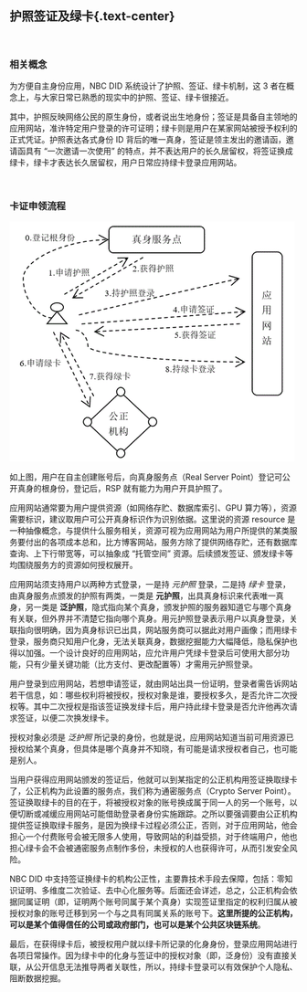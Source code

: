 护照签证及绿卡{.text-center}
------------

&nbsp;

### 相关概念

为方便自主身份应用，NBC DID 系统设计了护照、签证、绿卡机制，这 3 者在概念上，与大家日常已熟悉的现实中的护照、签证、绿卡很接近。

其中，护照反映网络公民的原生身份，或者说出生地身份；签证是具备自主领地的应用网站，准许特定用户登录的许可证明；绿卡则是用户在某家网站被授予权利的正式凭证。护照表达各式身份 ID 背后的唯一真身，签证是领主发出的邀请函，邀请函具有 “一次邀请一次使用” 的特点，并不表达用户的长久居留权，将签证换成绿卡，绿卡才表达长久居留权，用户日常应持绿卡登录应用网站。

&nbsp;

### 卡证申领流程

![卡证申领流程](res/workflow.gif)

如上图，用户在自主创建账号后，向真身服务点（Real Server Point）登记可公开真身的根身份，登记后，RSP 就有能力为用户开具护照了。

应用网站通常要为用户提供资源（如网络存贮、数据库索引、GPU 算力等），资源需要标识，建议取用户可公开真身标识作为识别依据。这里说的资源 resource 是一种抽像概念，与提供什么服务相关，资源可视为应用网站为用户所提供的某类服务要付出的各项成本总和，比方博客网站，服务方除了提供网络存贮，还有数据库查询、上下行带宽等，可以抽象成 “托管空间” 资源。后续颁发签证、颁发绿卡等均围绕服务方的资源如何授权展开。

应用网站须支持用户以两种方式登录，一是持 *元护照* 登录，二是持 *绿卡* 登录，由真身服务点颁发的护照有两类，一类是 **元护照**，出具真身标识来代表唯一真身，另一类是 **泛护照**，隐式指向某个真身，颁发护照的服务器知道它与哪个真身有关联，但外界并不清楚它指向哪个真身。用元护照登录表示用户以真身登录，关联指向很明确，因为真身标识已出具，网站服务商可以据此对用户画像；而用绿卡登录，服务商只知用户化身，无法关联真身，数据挖掘能力大幅降低，隐私保护也得以加强。一个设计良好的应用网站，应允许用户凭绿卡登录后可使用大部分功能，只有少量关键功能（比方支付、更改配置等）才需用元护照登录。

用户登录到应用网站，若想申请签证，就由网站出具一份证明，登录者需告诉网站若干信息，如：哪些权利将被授权，授权对象是谁，要授权多久，是否允许二次授权等。其中二次授权是指该签证换发绿卡后，用户持此绿卡登录是否允许他再次请求签证，以便二次换发绿卡。

授权对象必须是 *泛护照* 所记录的身份，也就是说，应用网站知道当前可用资源已授权给某个真身，但具体是哪个真身并不知晓，有可能是请求授权者自己，也可能是别人。

当用户获得应用网站颁发的签证后，他就可以到某指定的公正机构用签证换取绿卡了，公正机构为此设置的服务点，我们称为通密服务点（Crypto Server Point）。签证换取绿卡的目的在于，将被授权对象的账号换成属于同一人的另一个账号，以便切断或减缓应用网站可能借助登录者身份实施跟踪。之所以要强调要由公正机构提供签证换取绿卡服务，是因为换绿卡过程必须公正，否则，对于应用网站，他会担心一个付费账号会被无限多人使用，导致网站的利益受损，对于终端用户，他也担心绿卡会不会被通密服务点制作多份，未授权的人也获得许可，从而引发安全风险。

NBC DID 中支持签证换绿卡的机构公正性，主要靠技术手段去保障，包括：零知识证明、多维度二次验证、去中心化服务等。后面还会详述，总之，公正机构会依据同属证明（即，证明两个账号同属于某个真身）实现签证里指定的权利归属从被授权对象的账号迁移到另一个与之具有同属关系的账号下。**这里所提的公正机构，可以是某个值得信任的公司或政府部门，也可以是某个公共区块链系统**。

最后，在获得绿卡后，被授权用户就以绿卡所记录的化身身份，登录应用网站进行各项日常操作。因为绿卡中的化身与签证中的授权对象（即，泛身份）没有直接关联，从公开信息无法推导两者关联性，所以，持绿卡登录可以有效保护个人隐私、阻断数据挖掘。
